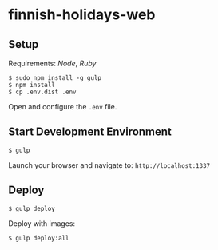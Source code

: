 finnish-holidays-web
====================

## Setup

Requirements: *Node*, *Ruby*

```
$ sudo npm install -g gulp
$ npm install
$ cp .env.dist .env
```

Open and configure the `.env` file.

## Start Development Environment

```
$ gulp
```

Launch your browser and navigate to: `http://localhost:1337`

## Deploy

```
$ gulp deploy
```

Deploy with images:

```
$ gulp deploy:all
```
